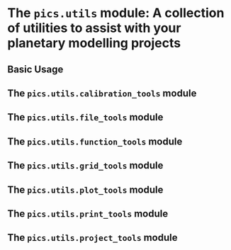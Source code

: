 # The ```pics.utils``` module: A collection of utilities to assist with your planetary modelling projects

## Basic Usage

## The ```pics.utils.calibration_tools``` module

## The ```pics.utils.file_tools``` module

## The ```pics.utils.function_tools``` module

## The ```pics.utils.grid_tools``` module

## The ```pics.utils.plot_tools``` module

## The ```pics.utils.print_tools``` module

## The ```pics.utils.project_tools``` module


